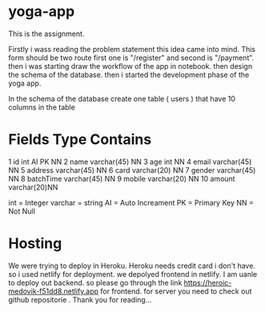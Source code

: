 # yoga-app
This is the assignment.

Firstly i wass reading the problem statement this idea came into mind. This form should be two route first one is "/register" and second is "/payment".
then i was starting draw the workflow of the app in notebook. then design the schema of the database. then i started the development phase of the yoga app.

In the schema of the database create one table ( users ) that have 10 columns in the table
# Fields Type Contains 
1 id int  AI PK NN
2 name varchar(45) NN
3 age int NN
4 email varchar(45) NN
5 address varchar(45) NN
6 card varchar(20) NN
7 gender varchar(45) NN
8 batchTime varchar(45) NN
9 mobile varchar(20) NN
10 amount varchar(20)NN

int = Integer
varchar = string
AI = Auto Increament
PK = Primary Key
NN = Not Null


# Hosting
We were trying to deploy in Heroku. Heroku needs credit card i don't have. so i used netlify for deployment. we depolyed frontend in netlify. I am uanle to deploy out backend. so please go through the link https://heroic-medovik-f51dd8.netlify.app for frontend.
for server you need to check out github repositorie .
Thank you for reading...

